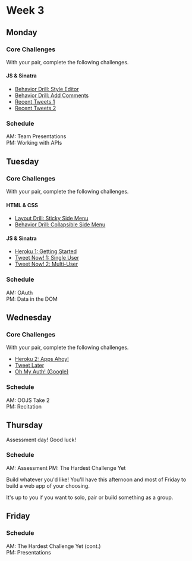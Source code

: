 # Week 3

## Monday

### Core Challenges
With your pair, complete the following challenges.

#### JS & Sinatra

- [Behavior Drill: Style Editor](../../../behavior-drill-style-editor-challenge)
- [Behavior Drill: Add Comments](../../../behavior-drill-add-comments-challenge)
- [Recent Tweets 1](../../../recent-tweets-1-challenge)
- [Recent Tweets 2](../../../recent-tweets-2-challenge)

### Schedule
AM: Team Presentations   
PM: Working with APIs


## Tuesday

### Core Challenges
With your pair, complete the following challenges.

#### HTML & CSS
- [Layout Drill: Sticky Side Menu](../../../layout-drill-sticky-side-menu-challenge)
- [Behavior Drill: Collapsible Side Menu](../../../behavior-drill-collapsible-side-menu-challenge)

#### JS & Sinatra
- [Heroku 1: Getting Started](../../../heroku-1-getting-started-challenge)
- [Tweet Now! 1: Single User](../../../tweet-now-1-single-user-challenge)
- [Tweet Now! 2: Multi-User](../../../tweet-now-2-multi-user-challenge)

### Schedule
AM: OAuth   
PM: Data in the DOM


## Wednesday

### Core Challenges
With your pair, complete the following challenges.

- [Heroku 2: Apps Ahoy!](../../../heroku-2-apps-ahoy-challenge)
- [Tweet Later](../../../tweet-later-challenge)
- [Oh My Auth! (Google)](../../../oh-my-auth-google-challenge)

### Schedule
AM: OOJS Take 2   
PM: Recitation


## Thursday
Assessment day! Good luck!

### Schedule
AM: Assessment
PM: The Hardest Challenge Yet

Build whatever you'd like! You'll have this afternoon and most of Friday to build a web app of your choosing.

It's up to you if you want to solo, pair or build something as a group.


## Friday

### Schedule
AM: The Hardest Challenge Yet (cont.)   
PM: Presentations
